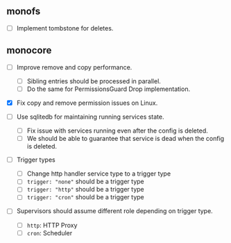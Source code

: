 ## monofs

- [ ] Implement tombstone for deletes.

## monocore

- [ ] Improve remove and copy performance.
    - [ ] Sibling entries should be processed in parallel.
    - [ ] Do the same for PermissionsGuard Drop implementation.

- [x] Fix copy and remove permission issues on Linux.

- [ ] Use sqlitedb for maintaining running services state.
    - [ ] Fix issue with services running even after the config is deleted.
    - [ ] We should be able to guarantee that service is dead when the config is deleted.

- [ ] Trigger types
    - [ ] Change http handler service type to a trigger type
    - [ ] `trigger: "none"` should be a trigger type
    - [ ] `trigger: "http"` should be a trigger type
    - [ ] `trigger: "cron"` should be a trigger type

- [ ] Supervisors should assume different role depending on trigger type.
    - [ ] `http`: HTTP Proxy
    - [ ] `cron`: Scheduler
